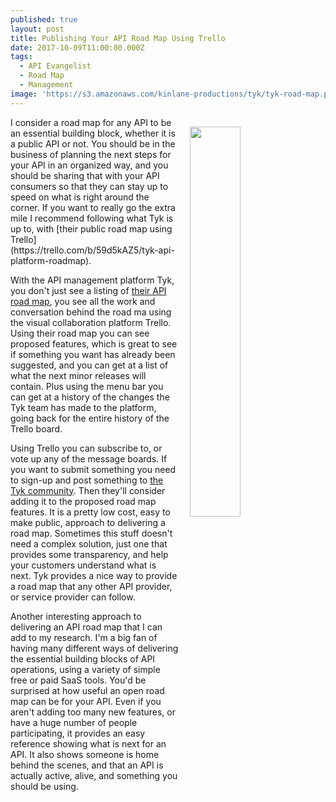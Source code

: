 ```yaml
---
published: true
layout: post
title: Publishing Your API Road Map Using Trello
date: 2017-10-09T11:00:00.000Z
tags:
  - API Evangelist
  - Road Map
  - Management
image: 'https://s3.amazonaws.com/kinlane-productions/tyk/tyk-road-map.png'
---
```

<p><img src="https://s3.amazonaws.com/kinlane-productions/tyk/tyk-road-map.png" align="right" width="40%" style="padding: 15px;" /></p>I consider a road map for any API to be an essential building block, whether it is a public API or not. You should be in the business of planning the next steps for your API in an organized way, and you should be sharing that with your API consumers so that they can stay up to speed on what is right around the corner. If you want to really go the extra mile I recommend following what Tyk is up to, with [their public road map using Trello](https://trello.com/b/59d5kAZ5/tyk-api-platform-roadmap).

With the API management platform Tyk, you don't just see a listing of [their API road map](https://trello.com/b/59d5kAZ5/tyk-api-platform-roadmap), you see all the work and conversation behind the road ma using the visual collaboration platform Trello. Using their road map you can see proposed features, which is great to see if something you want has already been suggested, and you can get at a list of what the next minor releases will contain. Plus using the menu bar you can get at a history of the changes the Tyk team has made to the platform, going back for the entire history of the Trello board.

Using Trello you can subscribe to, or vote up any of the message boards. If you want to submit something you need to sign-up and post something to [the Tyk community](https://community.tyk.io/). Then they'll consider adding it to the proposed road map features. It is a pretty low cost, easy to make public, approach to delivering a road map. Sometimes this stuff doesn't need a complex solution, just one that provides some transparency, and help your customers understand what is next. Tyk provides a nice way to provide a road map that any other API provider, or service provider can follow.

Another interesting approach to delivering an API road map that I can add to my research.  I'm a big fan of having many different ways of delivering the essential building blocks of API operations, using a variety of simple free or paid SaaS tools. You'd be surprised at how useful an open road map can be for your API. Even if you aren't adding too many new features, or have a huge number of people participating, it provides an easy reference showing what is next for an API. It also shows someone is home behind the scenes, and that an API is actually active, alive, and something you should be using.
